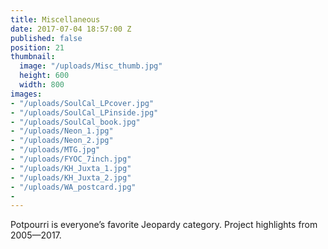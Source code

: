 ```yaml
---
title: Miscellaneous
date: 2017-07-04 18:57:00 Z
published: false
position: 21
thumbnail:
  image: "/uploads/Misc_thumb.jpg"
  height: 600
  width: 800
images:
- "/uploads/SoulCal_LPcover.jpg"
- "/uploads/SoulCal_LPinside.jpg"
- "/uploads/SoulCal_book.jpg"
- "/uploads/Neon_1.jpg"
- "/uploads/Neon_2.jpg"
- "/uploads/MTG.jpg"
- "/uploads/FYOC_7inch.jpg"
- "/uploads/KH_Juxta_1.jpg"
- "/uploads/KH_Juxta_2.jpg"
- "/uploads/WA_postcard.jpg"
- 
---
```


Potpourri is everyone’s favorite Jeopardy category. Project highlights from 2005—2017.